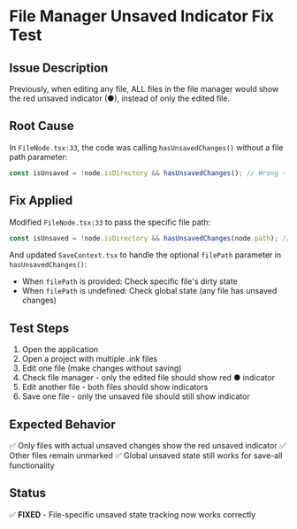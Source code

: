 # File Manager Unsaved Indicator Fix Test

## Issue Description
Previously, when editing any file, ALL files in the file manager would show the red unsaved indicator (●), instead of only the edited file.

## Root Cause
In `FileNode.tsx:33`, the code was calling `hasUnsavedChanges()` without a file path parameter:
```typescript
const isUnsaved = !node.isDirectory && hasUnsavedChanges(); // Wrong - checks global state
```

## Fix Applied
Modified `FileNode.tsx:33` to pass the specific file path:
```typescript
const isUnsaved = !node.isDirectory && hasUnsavedChanges(node.path); // Fixed - checks specific file
```

And updated `SaveContext.tsx` to handle the optional `filePath` parameter in `hasUnsavedChanges()`:
- When `filePath` is provided: Check specific file's dirty state
- When `filePath` is undefined: Check global state (any file has unsaved changes)

## Test Steps
1. Open the application
2. Open a project with multiple .ink files
3. Edit one file (make changes without saving)
4. Check file manager - only the edited file should show red ● indicator
5. Edit another file - both files should show indicators
6. Save one file - only the unsaved file should still show indicator

## Expected Behavior
✅ Only files with actual unsaved changes show the red unsaved indicator
✅ Other files remain unmarked
✅ Global unsaved state still works for save-all functionality

## Status
✅ **FIXED** - File-specific unsaved state tracking now works correctly
